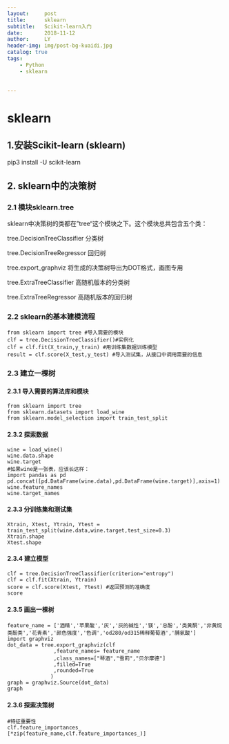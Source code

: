 ```yaml
---
layout:     post
title:      sklearn
subtitle:   Scikit-learn入门
date:       2018-11-12
author:     LY
header-img: img/post-bg-kuaidi.jpg
catalog: true
tags:
    - Python	
    - sklearn
    

---
```


# sklearn
## 1.安装Scikit-learn (sklearn)

pip3 install -U scikit-learn

## 2. sklearn中的决策树

### 2.1 模块sklearn.tree

sklearn中决策树的类都在”tree“这个模块之下。这个模块总共包含五个类：

tree.DecisionTreeClassifier 分类树

tree.DecisionTreeRegressor 回归树

tree.export_graphviz 将生成的决策树导出为DOT格式，画图专用

tree.ExtraTreeClassifier 高随机版本的分类树

tree.ExtraTreeRegressor 高随机版本的回归树


### 2.2 sklearn的基本建模流程

    from sklearn import tree #导入需要的模块
    clf = tree.DecisionTreeClassifier()#实例化
    clf = clf.fit(X_train,y_train) #用训练集数据训练模型
    result = clf.score(X_test,y_test) #导入测试集，从接口中调用需要的信息
### 2.3 建立一棵树

#### 2.3.1 导入需要的算法库和模块

    from sklearn import tree
    from sklearn.datasets import load_wine
    from sklearn.model_selection import train_test_split
#### 2.3.2 探索数据

    wine = load_wine()
    wine.data.shape
    wine.target
    #如果wine是一张表，应该长这样：
    import pandas as pd
    pd.concat([pd.DataFrame(wine.data),pd.DataFrame(wine.target)],axis=1)
    wine.feature_names
    wine.target_names
#### 2.3.3 分训练集和测试集

    Xtrain, Xtest, Ytrain, Ytest = train_test_split(wine.data,wine.target,test_size=0.3)
    Xtrain.shape
    Xtest.shape
#### 2.3.4 建立模型
    clf = tree.DecisionTreeClassifier(criterion="entropy")
    clf = clf.fit(Xtrain, Ytrain)
    score = clf.score(Xtest, Ytest) #返回预测的准确度
    score
#### 2.3.5 画出一棵树
    feature_name = ['酒精','苹果酸','灰','灰的碱性','镁','总酚','类黄酮','非黄烷类酚类','花青素','颜色强度','色调','od280/od315稀释葡萄酒','脯氨酸']
    import graphviz
    dot_data = tree.export_graphviz(clf
                   ,feature_names= feature_name
                   ,class_names=["琴酒","雪莉","贝尔摩德"]
                   ,filled=True
                   ,rounded=True
                  )
    graph = graphviz.Source(dot_data)
    graph
#### 2.3.6 探索决策树
    #特征重要性
    clf.feature_importances_
    [*zip(feature_name,clf.feature_importances_)]
